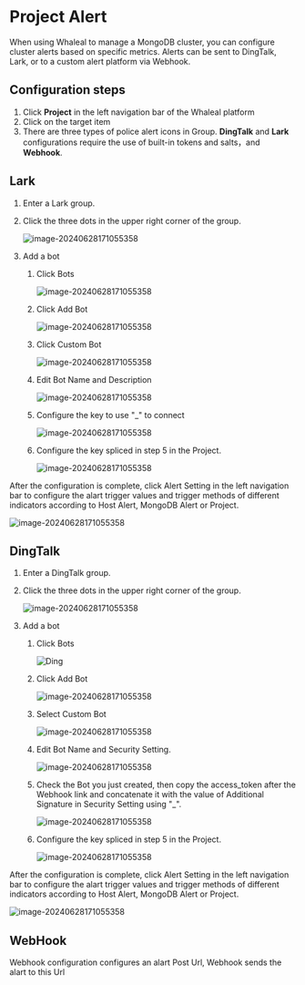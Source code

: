 # Project Alert

When using Whaleal to manage a MongoDB cluster, you can configure cluster alerts based on specific metrics. Alerts can be sent to DingTalk, Lark, or to a custom alert platform via Webhook.

## Configuration steps

1. Click **Project** in the left navigation bar of the Whaleal platform
2. Click on the target item
3. There are three types of police alert icons in Group. **DingTalk** and **Lark** configurations require the use of built-in tokens and salts，and **Webhook**.



## Lark

1. Enter a Lark group.

2. Click the three dots in the upper right corner of the group.

   ![image-20240628171055358](../../images/whalealPlatFormImages/09-Alert/larkSetting.png)

3. Add a bot

   1. Click Bots

      ![image-20240628171055358](../../images/whalealPlatFormImages/09-Alert/Bots.png)

   2. Click Add Bot

      ![image-20240628171055358](../../images/whalealPlatFormImages/09-Alert/AddBots.png)

   3. Click Custom Bot

      ![image-20240628171055358](../../images/whalealPlatFormImages/09-Alert/CustomBot.png)

   4. Edit Bot Name and Description

      ![image-20240628171055358](../../images/whalealPlatFormImages/09-Alert/BotName.png)

   5. Configure the key to use "_" to connect

      ![image-20240628171055358](../../images/whalealPlatFormImages/09-Alert/Config.png)

   6. Configure the key spliced in step 5 in the Project.

      ![image-20240628171055358](../../images/whalealPlatFormImages/09-Alert/LarkKey.png)



After the configuration is complete, click Alert Setting in the left navigation bar to configure the alart trigger values and trigger methods of different indicators according to Host Alert, MongoDB Alert or Project.

![image-20240628171055358](../../images/whalealPlatFormImages/09-Alert/AlartConfig.png)

## DingTalk

1. Enter a DingTalk group.

2. Click the three dots in the upper right corner of the group.

   ![image-20240628171055358](../../images/whalealPlatFormImages/09-Alert/DingSetting.png)

3. Add a bot

   1. Click Bots

      ![Ding](../../images/whalealPlatFormImages/09-Alert/DingBot.png)

   2. Click Add Bot

      ![image-20240628171055358](../../images/whalealPlatFormImages/09-Alert/DingAddBots.png)

   3. Select Custom Bot

      ![image-20240628171055358](../../images/whalealPlatFormImages/09-Alert/DingCustom.png)

   4. Edit Bot Name and Security Setting.

      ![image-20240628171055358](../../images/whalealPlatFormImages/09-Alert/Dingname.png)

   5. Check the Bot you just created, then copy the access_token after the Webhook link and concatenate it with the value of Additional Signature in Security Setting using "_".

      ![image-20240628171055358](../../images/whalealPlatFormImages/09-Alert/DingKey.png)

   6. Configure the key spliced in step 5 in the Project.

      ![image-20240628171055358](../../images/whalealPlatFormImages/09-Alert/DingConfig.png)



After the configuration is complete, click Alert Setting in the left navigation bar to configure the alart trigger values and trigger methods of different indicators according to Host Alert, MongoDB Alert or Project.

![image-20240628171055358](../../images/whalealPlatFormImages/09-Alert/ProjectAlartConfig.png)

## WebHook

Webhook configuration configures an alart Post Url, Webhook sends the alart to this Url

